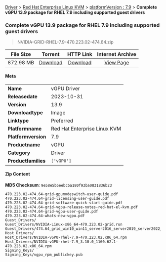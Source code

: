 
[Driver](/README.md)  >  [Red Hat Enterprise Linux KVM](/index/Driver/Red_Hat_Enterprise_Linux_KVM.md)  >  [platformVersion : 7.9](/index/Driver/Red_Hat_Enterprise_Linux_KVM/7.9.md)  >  **Complete vGPU 13.9 package for RHEL 7.9 including supported guest drivers**


###    Complete vGPU 13.9 package for RHEL 7.9 including supported guest drivers

> NVIDIA-GRID-RHEL-7.9-470.223.02-474.64.zip   


| **File Size** | **Torrent**  | **HTTP Link** | **Internet Archive** |
|:-------------:|:------------:|:-------------:|:--------------------:|
| 872.98 MB |  [Download](https://archive.org/download/nvgpu_NVIDIA-GRID-RHEL-7.9-470.223.02-474.64.zip/nvgpu_NVIDIA-GRID-RHEL-7.9-470.223.02-474.64.zip_archive.torrent)       | [Download](https://archive.org/compress/nvgpu_NVIDIA-GRID-RHEL-7.9-470.223.02-474.64.zip) | [View Page](https://archive.org/details/nvgpu_NVIDIA-GRID-RHEL-7.9-470.223.02-474.64.zip)       |

#### Meta

<table>
<tr><td><strong>Name</strong></td><td>vGPU Driver</td></tr>
<tr><td><strong>Releasedate</strong></td><td>2023-10-31</td></tr>
<tr><td><strong>Version</strong></td><td>13.9</td></tr>
<tr><td><strong>Downloadtype</strong></td><td>Image</td></tr>
<tr><td><strong>Linktype</strong></td><td>Preferred</td></tr>
<tr><td><strong>Platformname</strong></td><td>Red Hat Enterprise Linux KVM</td></tr>
<tr><td><strong>Platformversion</strong></td><td>7.9</td></tr>
<tr><td><strong>Productname</strong></td><td>vGPU</td></tr>
<tr><td><strong>Category</strong></td><td>Driver</td></tr>
<tr><td><strong>Productfamilies</strong></td><td><code>['vGPU']</code></td></tr>
</table>

#### Zip Content

**MD5 Checksum**: `9e58e5b5eebc5a180f93ba0831836b23`

```text
470.223.02-474.64-grid-gpumodeswitch-user-guide.pdf
470.223.02-474.64-grid-licensing-user-guide.pdf
470.223.02-474.64-grid-software-quick-start-guide.pdf
470.223.02-474.64-grid-vgpu-release-notes-red-hat-el-kvm.pdf
470.223.02-474.64-grid-vgpu-user-guide.pdf
470.223.02-474.64-whats-new-vgpu.pdf
Guest_Drivers/
Guest_Drivers/NVIDIA-Linux-x86_64-470.223.02-grid.run
Guest_Drivers/474.64_grid_win10_win11_server2016_server2019_server2022_64bit_international.exe
Host_Drivers/
Host_Drivers/NVIDIA-vGPU-rhel-7.9-470.223.02.x86_64.rpm
Host_Drivers/NVIDIA-vGPU-rhel-7.9_3.10.0_1160.62.1-470.223.02.x86_64.rpm
Signing_Keys/
Signing_Keys/vgpu_rpm_publickey.pub
```